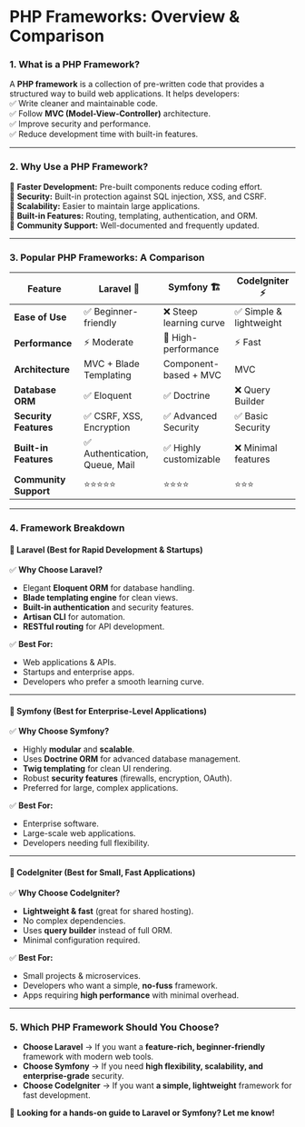 # **PHP Frameworks: Overview & Comparison**  

### **1. What is a PHP Framework?**  
A **PHP framework** is a collection of pre-written code that provides a structured way to build web applications. It helps developers:  
✅ Write cleaner and maintainable code.  
✅ Follow **MVC (Model-View-Controller)** architecture.  
✅ Improve security and performance.  
✅ Reduce development time with built-in features.  

---

### **2. Why Use a PHP Framework?**  
🔹 **Faster Development:** Pre-built components reduce coding effort.  
🔹 **Security:** Built-in protection against SQL injection, XSS, and CSRF.  
🔹 **Scalability:** Easier to maintain large applications.  
🔹 **Built-in Features:** Routing, templating, authentication, and ORM.  
🔹 **Community Support:** Well-documented and frequently updated.  

---

### **3. Popular PHP Frameworks: A Comparison**  

| Feature        | **Laravel** 🚀 | **Symfony** 🏗️ | **CodeIgniter** ⚡ |
|--------------|--------------|--------------|--------------|
| **Ease of Use** | ✅ Beginner-friendly | ❌ Steep learning curve | ✅ Simple & lightweight |
| **Performance** | ⚡ Moderate | 🚀 High-performance | ⚡ Fast |
| **Architecture** | MVC + Blade Templating | Component-based + MVC | MVC |
| **Database ORM** | ✅ Eloquent | ✅ Doctrine | ❌ Query Builder |
| **Security Features** | ✅ CSRF, XSS, Encryption | ✅ Advanced Security | ✅ Basic Security |
| **Built-in Features** | ✅ Authentication, Queue, Mail | ✅ Highly customizable | ❌ Minimal features |
| **Community Support** | ⭐⭐⭐⭐⭐ | ⭐⭐⭐⭐ | ⭐⭐⭐ |

---

### **4. Framework Breakdown**  

#### **🔹 Laravel (Best for Rapid Development & Startups)**
✅ **Why Choose Laravel?**  
- Elegant **Eloquent ORM** for database handling.  
- **Blade templating engine** for clean views.  
- **Built-in authentication** and security features.  
- **Artisan CLI** for automation.  
- **RESTful routing** for API development.  

✅ **Best For:**  
- Web applications & APIs.  
- Startups and enterprise apps.  
- Developers who prefer a smooth learning curve.  

---

#### **🔹 Symfony (Best for Enterprise-Level Applications)**
✅ **Why Choose Symfony?**  
- Highly **modular** and **scalable**.  
- Uses **Doctrine ORM** for advanced database management.  
- **Twig templating** for clean UI rendering.  
- Robust **security features** (firewalls, encryption, OAuth).  
- Preferred for large, complex applications.  

✅ **Best For:**  
- Enterprise software.  
- Large-scale web applications.  
- Developers needing full flexibility.  

---

#### **🔹 CodeIgniter (Best for Small, Fast Applications)**
✅ **Why Choose CodeIgniter?**  
- **Lightweight & fast** (great for shared hosting).  
- No complex dependencies.  
- Uses **query builder** instead of full ORM.  
- Minimal configuration required.  

✅ **Best For:**  
- Small projects & microservices.  
- Developers who want a simple, **no-fuss** framework.  
- Apps requiring **high performance** with minimal overhead.  

---

### **5. Which PHP Framework Should You Choose?**  
- **Choose Laravel** → If you want a **feature-rich, beginner-friendly** framework with modern web tools.  
- **Choose Symfony** → If you need **high flexibility, scalability, and enterprise-grade** security.  
- **Choose CodeIgniter** → If you want **a simple, lightweight** framework for fast development.  

🚀 **Looking for a hands-on guide to Laravel or Symfony? Let me know!**